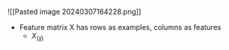 ![[Pasted image 20240307164228.png]]
- Feature matrix X has rows as examples, columns as features
	- $X_(ij)$  